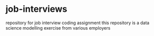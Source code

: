 # job-interviews
repository for job interview coding assignment
this repository is a data science modelling exercise from various employers
